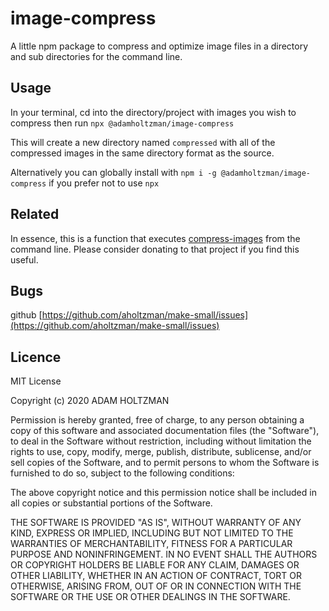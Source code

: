 # image-compress

A little npm package to compress and optimize image files in a directory and sub directories for the command line.

## Usage

In your terminal, cd into the directory/project with images you wish to compress then run ```npx @adamholtzman/image-compress```

This will create a new directory named `compressed` with all of the compressed images in the same directory format as the source.


Alternatively you can globally install with ```npm i -g @adamholtzman/image-compress``` if you prefer not to use ```npx```


## Related

In essence, this is a function that executes [compress-images](https://www.npmjs.com/package/compress-images) from the command line. Please consider donating to that project if you find this useful.


## Bugs

github [https://github.com/aholtzman/make-small/issues](https://github.com/aholtzman/make-small/issues)

## Licence

MIT License

Copyright (c) 2020 ADAM HOLTZMAN

Permission is hereby granted, free of charge, to any person obtaining a copy of this software and associated documentation files (the "Software"), to deal in the Software without restriction, including without limitation the rights to use, copy, modify, merge, publish, distribute, sublicense, and/or sell copies of the Software, and to permit persons to whom the Software is furnished to do so, subject to the following conditions:

The above copyright notice and this permission notice shall be included in all copies or substantial portions of the Software.

THE SOFTWARE IS PROVIDED "AS IS", WITHOUT WARRANTY OF ANY KIND, EXPRESS OR IMPLIED, INCLUDING BUT NOT LIMITED TO THE WARRANTIES OF MERCHANTABILITY, FITNESS FOR A PARTICULAR PURPOSE AND NONINFRINGEMENT. IN NO EVENT SHALL THE AUTHORS OR COPYRIGHT HOLDERS BE LIABLE FOR ANY CLAIM, DAMAGES OR OTHER LIABILITY, WHETHER IN AN ACTION OF CONTRACT, TORT OR OTHERWISE, ARISING FROM, OUT OF OR IN CONNECTION WITH THE SOFTWARE OR THE USE OR OTHER DEALINGS IN THE SOFTWARE.
